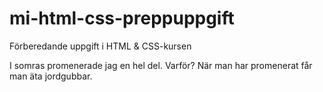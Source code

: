 # mi-html-css-preppuppgift
Förberedande uppgift i HTML &amp; CSS-kursen

I somras promenerade jag en hel del. Varför?
När man har promenerat får man äta jordgubbar.